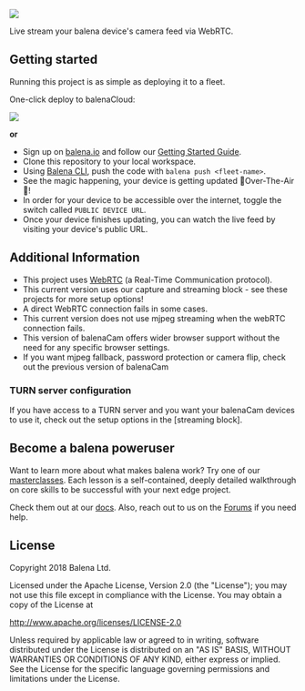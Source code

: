 ![](./balena-cam/app/client/balena-cam-readme.png)

Live stream your balena device's camera feed via WebRTC.

## Getting started

Running this project is as simple as deploying it to a fleet.

One-click deploy to balenaCloud:

[![](https://balena.io/deploy.png)](https://dashboard.balena-cloud.com/deploy)

**or**

- Sign up on [balena.io](https://balena.io/) and follow our [Getting Started Guide](https://balena.io/docs/learn/getting-started).
- Clone this repository to your local workspace.
- Using [Balena CLI](https://www.balena.io/docs/reference/cli/), push the code with `balena push <fleet-name>`.
- See the magic happening, your device is getting updated 🌟Over-The-Air🌟!
- In order for your device to be accessible over the internet, toggle the switch called `PUBLIC DEVICE URL`.
- Once your device finishes updating, you can watch the live feed by visiting your device's public URL.

## Additional Information

- This project uses [WebRTC](https://webrtc.org/) (a Real-Time Communication protocol).
- This current version uses our capture and streaming block - see these projects for more setup options!
- A direct WebRTC connection fails in some cases.
- This current version does not use mjpeg streaming when the webRTC connection fails.
- This version of balenaCam offers wider browser support without the need for any specific browser settings.
- If you want mjpeg fallback, password protection or camera flip, check out the previous version of balenaCam

### TURN server configuration

If you have access to a TURN server and you want your balenaCam devices to use it, check out the setup options in the [streaming block].

## Become a balena poweruser

Want to learn more about what makes balena work? Try one of our [masterclasses](https://www.balena.io/docs/learn/more/masterclasses/overview/). Each lesson is a self-contained, deeply detailed walkthrough on core skills to be successful with your next edge project.

Check them out at our [docs](https://www.balena.io/docs/learn/more/masterclasses/overview/). Also, reach out to us on the [Forums](https://forums.balena.io/) if you need help.

## License

Copyright 2018 Balena Ltd.

Licensed under the Apache License, Version 2.0 (the "License"); you may not use this file except in compliance with the License. You may obtain a copy of the License at

<http://www.apache.org/licenses/LICENSE-2.0>

Unless required by applicable law or agreed to in writing, software distributed under the License is distributed on an "AS IS" BASIS, WITHOUT WARRANTIES OR CONDITIONS OF ANY KIND, either express or implied. See the License for the specific language governing permissions and limitations under the License.
